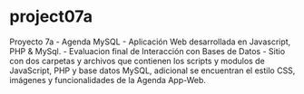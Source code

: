 # project07a
Proyecto 7a - Agenda MySQL - Aplicación Web desarrollada en Javascript, PHP &amp; MySql. - Evaluacion final de Interacción con Bases de Datos - Sitio con dos carpetas y archivos que contienen los scripts y modulos de JavaScript, PHP y base datos MySQL, adicional se encuentran el estilo CSS, imágenes y funcionalidades de la Agenda App-Web.
